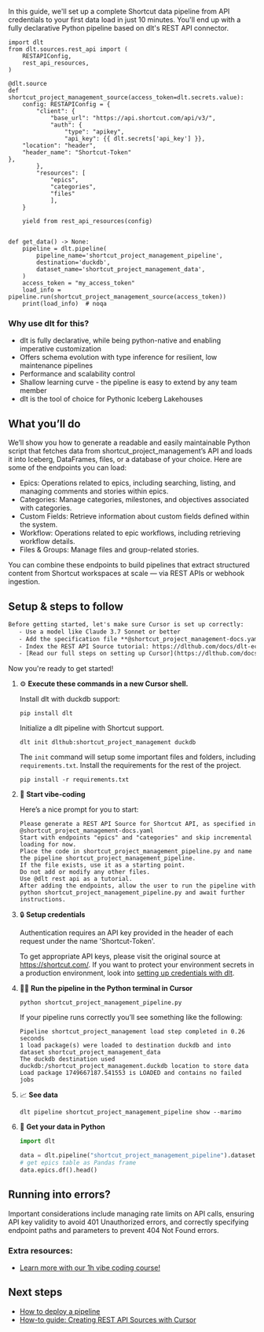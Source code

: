 In this guide, we'll set up a complete Shortcut data pipeline from API credentials to your first data load in just 10 minutes. You'll end up with a fully declarative Python pipeline based on dlt's REST API connector.

```python-outcome
import dlt
from dlt.sources.rest_api import (
    RESTAPIConfig,
    rest_api_resources,
)

@dlt.source
def shortcut_project_management_source(access_token=dlt.secrets.value):
    config: RESTAPIConfig = {
        "client": {
            "base_url": "https://api.shortcut.com/api/v3/",
            "auth": {
                "type": "apikey",
                "api_key": {{ dlt.secrets['api_key'] }},
    "location": "header",
    "header_name": "Shortcut-Token"
},
        },
        "resources": [
            "epics",
            "categories",
            "files"
            ],
    }

    yield from rest_api_resources(config)


def get_data() -> None:
    pipeline = dlt.pipeline(
        pipeline_name='shortcut_project_management_pipeline',
        destination='duckdb',
        dataset_name='shortcut_project_management_data', 
    )
    access_token = "my_access_token"
    load_info = pipeline.run(shortcut_project_management_source(access_token))
    print(load_info)  # noqa
```

### Why use dlt for this?

- dlt is fully declarative, while being python-native and enabling imperative customization
- Offers schema evolution with type inference for resilient, low maintenance pipelines
- Performance and scalability control
- Shallow learning curve - the pipeline is easy to extend by any team member
- dlt is the tool of choice for Pythonic Iceberg Lakehouses

## What you’ll do

We’ll show you how to generate a readable and easily maintainable Python script that fetches data from shortcut_project_management’s API and loads it into Iceberg, DataFrames, files, or a database of your choice. Here are some of the endpoints you can load:

- Epics: Operations related to epics, including searching, listing, and managing comments and stories within epics.
- Categories: Manage categories, milestones, and objectives associated with categories.
- Custom Fields: Retrieve information about custom fields defined within the system.
- Workflow: Operations related to epic workflows, including retrieving workflow details.
- Files & Groups: Manage files and group-related stories.

You can combine these endpoints to build pipelines that extract structured content from Shortcut workspaces at scale — via REST APIs or webhook ingestion.

## Setup & steps to follow

```default
Before getting started, let's make sure Cursor is set up correctly:
   - Use a model like Claude 3.7 Sonnet or better
   - Add the specification file **@shortcut_project_management-docs.yaml** as context
   - Index the REST API Source tutorial: https://dlthub.com/docs/dlt-ecosystem/verified-sources/rest_api/ and add it to context as **@dlt rest api**
   - [Read our full steps on setting up Cursor](https://dlthub.com/docs/dlt-ecosystem/llm-tooling/cursor-restapi#23-configuring-cursor-with-documentation)
```

Now you're ready to get started! 

1. ⚙️ **Execute these commands in a new Cursor shell.**
    
    Install dlt with duckdb support:
    ```shell
    pip install dlt
    ```

    Initialize a dlt pipeline with Shortcut support.
    ```shell
    dlt init dlthub:shortcut_project_management duckdb
    ```

    The `init` command will setup some important files and folders, including `requirements.txt`. Install the requirements for the rest of the project.
    ```shell
    pip install -r requirements.txt
    ```
    
2. 🤠 **Start vibe-coding**
    
    Here’s a nice prompt for you to start: 
    
    ```prompt
    Please generate a REST API Source for Shortcut API, as specified in @shortcut_project_management-docs.yaml 
    Start with endpoints "epics" and "categories" and skip incremental loading for now. 
    Place the code in shortcut_project_management_pipeline.py and name the pipeline shortcut_project_management_pipeline. 
    If the file exists, use it as a starting point. 
    Do not add or modify any other files. 
    Use @dlt rest api as a tutorial. 
    After adding the endpoints, allow the user to run the pipeline with python shortcut_project_management_pipeline.py and await further instructions.
    ```

    
3. 🔒 **Setup credentials** 
    
    Authentication requires an API key provided in the header of each request under the name 'Shortcut-Token'.
    
    To get appropriate API keys, please visit the original source at https://shortcut.com/.
    If you want to protect your environment secrets in a production environment, look into [setting up credentials with dlt](https://dlthub.com/docs/walkthroughs/add_credentials).
    
4. 🏃‍♀️ **Run the pipeline in the Python terminal in Cursor**
    
    ```shell
    python shortcut_project_management_pipeline.py
    ```
    
    If your pipeline runs correctly you’ll see something like the following:
    
    ```shell
    Pipeline shortcut_project_management load step completed in 0.26 seconds
    1 load package(s) were loaded to destination duckdb and into dataset shortcut_project_management_data
    The duckdb destination used duckdb:/shortcut_project_management.duckdb location to store data
    Load package 1749667187.541553 is LOADED and contains no failed jobs
    ```
    
5. 📈 **See data**
    
    ```shell
    dlt pipeline shortcut_project_management_pipeline show --marimo
    ```
    
6. 🐍 **Get your data in Python**
    
    ```python
    import dlt

   data = dlt.pipeline("shortcut_project_management_pipeline").dataset()
   # get epics table as Pandas frame
   data.epics.df().head()
    ```

## Running into errors?

Important considerations include managing rate limits on API calls, ensuring API key validity to avoid 401 Unauthorized errors, and correctly specifying endpoint paths and parameters to prevent 404 Not Found errors.

### Extra resources:

- [Learn more with our 1h vibe coding course!](https://www.youtube.com/watch?v=GGid70rnJuM)

## Next steps

- [How to deploy a pipeline](https://dlthub.com/docs/walkthroughs/deploy-a-pipeline)
- [How-to guide: Creating REST API Sources with Cursor](https://dlthub.com/docs/dlt-ecosystem/llm-tooling/cursor-restapi)